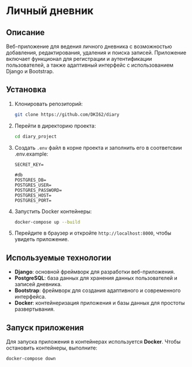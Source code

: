# Личный дневник

## Описание

Веб-приложение для ведения личного дневника с возможностью добавления, редактирования, удаления и поиска записей. Приложение включает функционал для регистрации и аутентификации пользователей, а также адаптивный интерфейс с использованием Django и Bootstrap.

## Установка

1. Клонировать репозиторий:
    ```bash
    git clone https://github.com/DKI62/diary
    ```

2. Перейти в директорию проекта:
    ```bash
    cd diary_project
    ```

3. Создать `.env` файл в корне проекта и заполнить его в соответсвии .env.example:
    ```
    SECRET_KEY=
    
    #db
    POSTGRES_DB=
    POSTGRES_USER=
    POSTGRES_PASSWORD=
    POSTGRES_HOST=
    POSTGRES_PORT=
    ```

4. Запустить Docker контейнеры:
    ```bash
    docker-compose up --build
    ```

5. Перейдите в браузер и откройте `http://localhost:8000`, чтобы увидеть приложение.

## Используемые технологии

- **Django**: основной фреймворк для разработки веб-приложения.
- **PostgreSQL**: база данных для хранения данных пользователей и записей дневника.
- **Bootstrap**: фреймворк для создания адаптивного и современного интерфейса.
- **Docker**: контейнеризация приложения и базы данных для простоты развертывания.

## Запуск приложения

Для запуска приложения в контейнерах используется **Docker**. Чтобы остановить контейнеры, выполните:

```bash
docker-compose down
